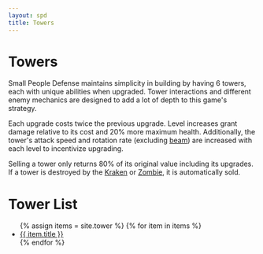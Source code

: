 ```yaml
---
layout: spd
title: Towers
---
```


# Towers

Small People Defense maintains simplicity in building by having 6 towers, each with unique abilities when upgraded. Tower interactions and different enemy mechanics are designed to add a lot of depth to this game's strategy.

Each upgrade costs twice the previous upgrade. Level increases grant damage relative to its cost and 20% more maximum health. Additionally, the tower's attack speed and rotation rate (excluding [beam](/spd/tower/beam)) are increased with each level to incentivize upgrading.

Selling a tower only returns 80% of its original value including its upgrades. If a tower is destroyed by the [Kraken](/spd/boss/kraken) or [Zombie](/spd/enemy/zombie), it is automatically sold.

# Tower List

<ul>
  {% assign items = site.tower %}
  {% for item in items %}
    <li><a href="{{ item.url }}">{{ item.title }}</a></li>
  {% endfor %}
<ul>
